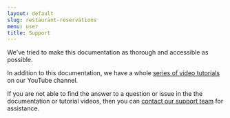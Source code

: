 ```yaml
---
layout: default
slug: restaurant-reservations
menu: user
title: Support 
---
```

We've tried to make this documentation as thorough and accessible as possible. 

In addition to this documentation, we have a whole [series of video tutorials](youtube) on our YouTube channel.

If you are not able to find the answer to a question or issue in the the documentation or tutorial videos, then you can [contact our support team](contact) for assistance.